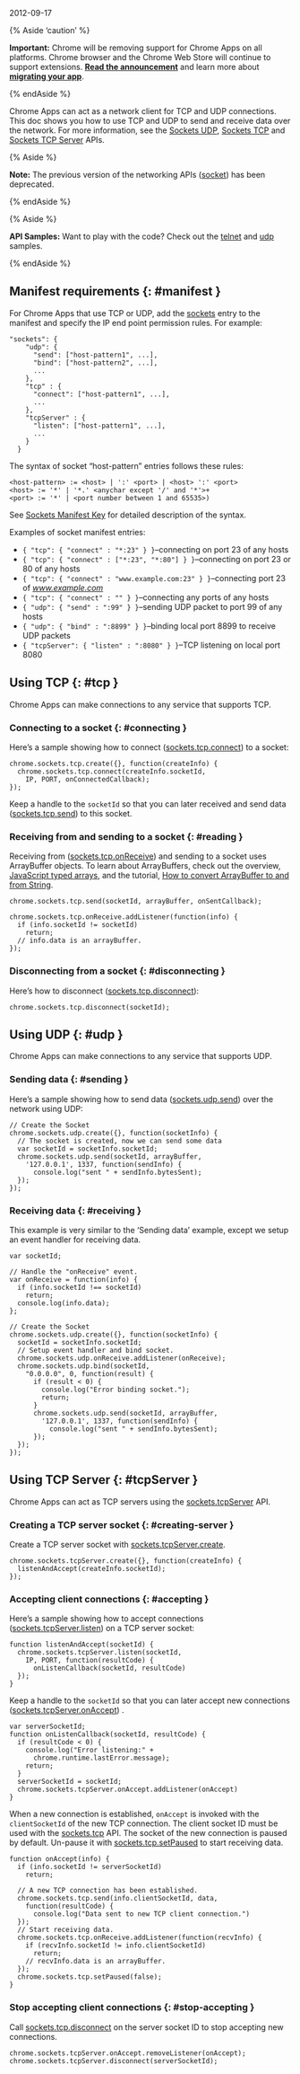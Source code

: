 2012-09-17

{% Aside ‘caution’ %}

**Important:** Chrome will be removing support for Chrome Apps on all platforms. Chrome browser and the Chrome Web Store will continue to support extensions. [**Read the announcement**](https://blog.chromium.org/2020/08/changes-to-chrome-app-support-timeline.html) and learn more about [**migrating your app**](/apps/migration).

{% endAside %}

Chrome Apps can act as a network client for TCP and UDP connections. This doc shows you how to use TCP and UDP to send and receive data over the network. For more information, see the [Sockets UDP](sockets_udp), [Sockets TCP](sockets_tcp) and [Sockets TCP Server](sockets_tcp_server) APIs.

{% Aside %}

**Note:** The previous version of the networking APIs ([socket](/apps/socket)) has been deprecated.

{% endAside %}

{% Aside %}

**API Samples:** Want to play with the code? Check out the [telnet](https://github.com/GoogleChrome/chrome-app-samples/tree/master/samples/telnet) and [udp](https://github.com/GoogleChrome/chrome-app-samples/tree/master/samples/udp) samples.

{% endAside %}

## Manifest requirements {: \#manifest }

For Chrome Apps that use TCP or UDP, add the [sockets](manifest/sockets) entry to the manifest and specify the IP end point permission rules. For example:

    "sockets": {
        "udp": {
          "send": ["host-pattern1", ...],
          "bind": ["host-pattern2", ...],
          ...
        },
        "tcp" : {
          "connect": ["host-pattern1", ...],
          ...
        },
        "tcpServer" : {
          "listen": ["host-pattern1", ...],
          ...
        }
      }

The syntax of socket “host-pattern” entries follows these rules:

    <host-pattern> := <host> | ':' <port> | <host> ':' <port>
    <host> := '*' | '*.' <anychar except '/' and '*'>+
    <port> := '*' | <port number between 1 and 65535>)

See [Sockets Manifest Key](manifest/sockets) for detailed description of the syntax.

Examples of socket manifest entries:

- `{ "tcp": { "connect" : "*:23" } }`–connecting on port 23 of any hosts
- `{ "tcp": { "connect" : ["*:23", "*:80"] } }`–connecting on port 23 or 80 of any hosts
- `{ "tcp": { "connect" : "www.example.com:23" } }`–connecting port 23 of *www.example.com*
- `{ "tcp": { "connect" : "" } }`–connecting any ports of any hosts
- `{ "udp": { "send" : ":99" } }`–sending UDP packet to port 99 of any hosts
- `{ "udp": { "bind" : ":8899" } }`–binding local port 8899 to receive UDP packets
- `{ "tcpServer": { "listen" : ":8080" } }`–TCP listening on local port 8080

## Using TCP {: \#tcp }

Chrome Apps can make connections to any service that supports TCP.

### Connecting to a socket {: \#connecting }

Here’s a sample showing how to connect ([sockets.tcp.connect](/apps/sockets.tcp#method-connect)) to a socket:

    chrome.sockets.tcp.create({}, function(createInfo) {
      chrome.sockets.tcp.connect(createInfo.socketId,
        IP, PORT, onConnectedCallback);
    });

Keep a handle to the `socketId` so that you can later received and send data ([sockets.tcp.send](/apps/sockets.tcp#method-send)) to this socket.

### Receiving from and sending to a socket {: \#reading }

Receiving from ([sockets.tcp.onReceive](/apps/sockets.tcp#event-onReceive)) and sending to a socket uses ArrayBuffer objects. To learn about ArrayBuffers, check out the overview, [JavaScript typed arrays](https://developer.mozilla.org/en-US/docs/JavaScript_typed_arrays), and the tutorial, [How to convert ArrayBuffer to and from String](http://updates.html5rocks.com/2012/06/How-to-convert-ArrayBuffer-to-and-from-String).

    chrome.sockets.tcp.send(socketId, arrayBuffer, onSentCallback);

    chrome.sockets.tcp.onReceive.addListener(function(info) {
      if (info.socketId != socketId)
        return;
      // info.data is an arrayBuffer.
    });

### Disconnecting from a socket {: \#disconnecting }

Here’s how to disconnect ([sockets.tcp.disconnect](/apps/sockets.tcp#method-disconnect)):

    chrome.sockets.tcp.disconnect(socketId);

## Using UDP {: \#udp }

Chrome Apps can make connections to any service that supports UDP.

### Sending data {: \#sending }

Here’s a sample showing how to send data ([sockets.udp.send](/apps/sockets.udp#method-send)) over the network using UDP:

    // Create the Socket
    chrome.sockets.udp.create({}, function(socketInfo) {
      // The socket is created, now we can send some data
      var socketId = socketInfo.socketId;
      chrome.sockets.udp.send(socketId, arrayBuffer,
        '127.0.0.1', 1337, function(sendInfo) {
          console.log("sent " + sendInfo.bytesSent);
      });
    });

### Receiving data {: \#receiving }

This example is very similar to the ‘Sending data’ example, except we setup an event handler for receiving data.

    var socketId;

    // Handle the "onReceive" event.
    var onReceive = function(info) {
      if (info.socketId !== socketId)
        return;
      console.log(info.data);
    };

    // Create the Socket
    chrome.sockets.udp.create({}, function(socketInfo) {
      socketId = socketInfo.socketId;
      // Setup event handler and bind socket.
      chrome.sockets.udp.onReceive.addListener(onReceive);
      chrome.sockets.udp.bind(socketId,
        "0.0.0.0", 0, function(result) {
          if (result < 0) {
            console.log("Error binding socket.");
            return;
          }
          chrome.sockets.udp.send(socketId, arrayBuffer,
            '127.0.0.1', 1337, function(sendInfo) {
              console.log("sent " + sendInfo.bytesSent);
          });
      });
    });

## Using TCP Server {: \#tcpServer }

Chrome Apps can act as TCP servers using the [sockets.tcpServer](/apps/sockets.tcpServer) API.

### Creating a TCP server socket {: \#creating-server }

Create a TCP server socket with [sockets.tcpServer.create](/apps/sockets.tcpServer#method-create).

    chrome.sockets.tcpServer.create({}, function(createInfo) {
      listenAndAccept(createInfo.socketId);
    });

### Accepting client connections {: \#accepting }

Here’s a sample showing how to accept connections ([sockets.tcpServer.listen](/apps/sockets.tcpServer#method-listen)) on a TCP server socket:

    function listenAndAccept(socketId) {
      chrome.sockets.tcpServer.listen(socketId,
        IP, PORT, function(resultCode) {
          onListenCallback(socketId, resultCode)
      });
    }

Keep a handle to the `socketId` so that you can later accept new connections ([sockets.tcpServer.onAccept](/apps/sockets.tcpServer#event-onAccept)) .

    var serverSocketId;
    function onListenCallback(socketId, resultCode) {
      if (resultCode < 0) {
        console.log("Error listening:" +
          chrome.runtime.lastError.message);
        return;
      }
      serverSocketId = socketId;
      chrome.sockets.tcpServer.onAccept.addListener(onAccept)
    }

When a new connection is established, `onAccept` is invoked with the `clientSocketId` of the new TCP connection. The client socket ID must be used with the [sockets.tcp](/apps/sockets.tcp) API. The socket of the new connection is paused by default. Un-pause it with [sockets.tcp.setPaused](/apps/sockets.tcp#method-setPaused) to start receiving data.

    function onAccept(info) {
      if (info.socketId != serverSocketId)
        return;

      // A new TCP connection has been established.
      chrome.sockets.tcp.send(info.clientSocketId, data,
        function(resultCode) {
          console.log("Data sent to new TCP client connection.")
      });
      // Start receiving data.
      chrome.sockets.tcp.onReceive.addListener(function(recvInfo) {
        if (recvInfo.socketId != info.clientSocketId)
          return;
        // recvInfo.data is an arrayBuffer.
      });
      chrome.sockets.tcp.setPaused(false);
    }

### Stop accepting client connections {: \#stop-accepting }

Call [sockets.tcp.disconnect](/apps/sockets.tcp#method-disconnect) on the server socket ID to stop accepting new connections.

    chrome.sockets.tcpServer.onAccept.removeListener(onAccept);
    chrome.sockets.tcpServer.disconnect(serverSocketId);
